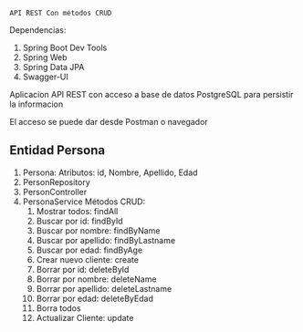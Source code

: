    API REST Con métodos CRUD
Dependencias:
1. Spring Boot Dev Tools
2. Spring Web
3. Spring Data JPA
4. Swagger-UI

Aplicacion API REST con acceso a base de datos PostgreSQL para persistir la informacion

El acceso se puede dar desde Postman o navegador

## Entidad Persona
1. Persona:
Atributos:
id,
Nombre,
Apellido,
Edad
2. PersonRepository
3. PersonController
4. PersonaService
    Métodos CRUD:
   1. Mostrar todos: findAll
   2. Buscar por id: findById
   3. Buscar por nombre: findByName
   4. Buscar por apellido: findByLastname
   5. Buscar por edad: findByAge
   6. Crear nuevo cliente: create
   7. Borrar por id: deleteById
   8. Borrar por nombre: deleteName
   9. Borrar por apellido: deleteLastname
   10. Borrar por edad: deleteByEdad
   11. Borra todos
   12. Actualizar Cliente: update
